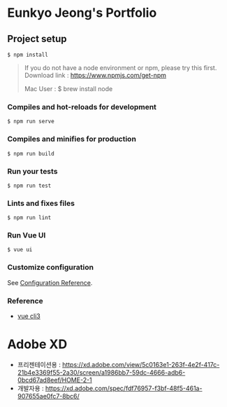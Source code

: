 # Eunkyo Jeong's Portfolio

## Project setup
```shell
$ npm install
```


> If you do not have a node environment or npm, please try this first.
> Download link : https://www.npmjs.com/get-npm
>
> Mac User : $ brew install node

### Compiles and hot-reloads for development
```shell
$ npm run serve
```

### Compiles and minifies for production
```shell
$ npm run build
```

### Run your tests
```shell
$ npm run test
```

### Lints and fixes files
```shell
$ npm run lint
```

### Run Vue UI
```shell
$ vue ui
```

### Customize configuration
See [Configuration Reference](https://cli.vuejs.org/config/).


### Reference
- [vue cli3](http://vuejs.kr/vue/vue-cli/2018/01/27/vue-cli-3/)



# Adobe XD
- 프리젠테이션용 : https://xd.adobe.com/view/5c0163e1-263f-4e2f-417c-21b4e3369f55-2a30/screen/a1986bb7-59dc-4666-adb6-0bcd67ad8eef/HOME-2-1
- 개발자용 : https://xd.adobe.com/spec/fdf76957-f3bf-48f5-461a-907655ae0fc7-8bc6/

